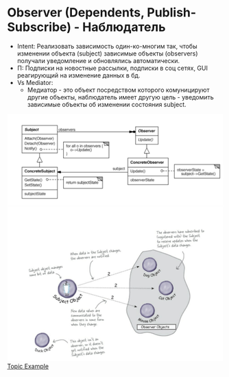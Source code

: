 # Observer (Dependents, Publish-Subscribe) - Наблюдатель
* Intent: Реализовать зависимость один-ко-многим так, чтобы изменении объекта (subject)
  зависимые объекты (observers) получали уведомление и обновлялись автоматически.
* П: Подписки на новостные рассылки, подписки в соц сетях, GUI реагирующий на изменение данных в бд.
* Vs Mediator:
  + Медиатор - это объект посредством которого комуницируют другие объекты, наблюдатель имеет другую цель - 
    уведомить зависимые объекты об изменении состояния subject.
    
![uml](uml.png)  
![example](example.png)
[Topic Example](../../../src/main/java/arbocdi/dp/behavorial/observer/Topic.java)
